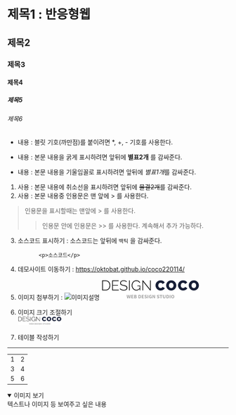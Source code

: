 # 제목1 : 반응형웹
## 제목2
### 제목3
#### 제목4
##### 제목5
###### 제목6
* 내용 : 블릿 기호(까만점)를 붙이려면 *, +, - 기호를 사용한다.
 + 내용 : 본문 내용을 굵게 표시하려면 앞뒤에 **별표2개** 를 감싸준다.
  - 내용 : 본문 내용을 기울임꼴로 표시하려면 앞뒤에 *별표1개*를 감싸준다.
1. 사용 : 본문 내용에 취소선을 표시하려면 앞뒤에 ~~물결2개~~를 감싸준다.
2. 사용 : 본문 내용중 인용문은 맨 앞에 > 를 사용한다.
> 인용문을 표시할때는 맨앞에 > 를 사용한다.
>> 인용문 안에 인용문은 >> 를 사용한다. 계속해서 추가 가능하다.
3. 소스코드 표시하기 : 소스코드는 앞뒤에 ` 백틱 ` 을 감싸준다.

 ``` 
           <p>소스코드</p>
 ```
 
 4. 데모사이트 이동하기 : <https://oktobat.github.io/coco220114/>
 
 5. 이미지 첨부하기 : ![이미지설명](이미지경로)
  ![이미지설명](https://github.com/oktobat/coco220114/blob/main/img/logo.png)
 
 6. 이미지 크기 조절하기<br>
 <img src="https://github.com/oktobat/coco220114/blob/main/img/logo.png" width="100px"><br/>
 
 7. 테이블 작성하기
 ----
 <table>
  <tr><td>1</td><td>2</td></tr>
  <tr><td>3</td><td>4</td></tr>
  <tr><td>5</td><td>6</td></tr>
 </table>
 
<details open>
    <summary>이미지 보기</summary>
    텍스트나 이미지 등 보여주고 싶은 내용
</details>



